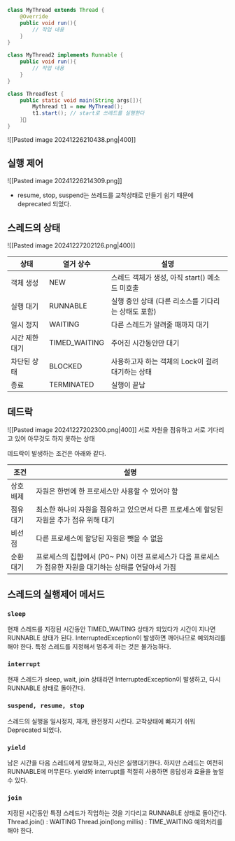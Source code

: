 ```java
class MyThread extends Thread {
	@Override
	public void run(){
		// 작업 내용
	}
}

class MyThread2 implements Runnable {
	public void run(){
		// 작업 내용
	}
}

class ThreadTest {
	public static void main(String args[]){
		Mythread t1 = new MyThread();
		t1.start(); // start로 쓰레드를 실행한다
	}
}
```
![[Pasted image 20241226210438.png|400]]
## 실행 제어
![[Pasted image 20241226214309.png]]
- resume, stop, suspend는 쓰레드를 교착상태로 만들기 쉽기 때문에 deprecated 되었다.
## 스레드의 상태
![[Pasted image 20241227202126.png|400]]

| **상태**   | **열거 상수**     | **설명**                         |
| -------- | ------------- | ------------------------------ |
| 객체 생성    | NEW           | 스레드 객체가 생성, 아직 start() 메소드 미호출 |
| 실행 대기    | RUNNABLE      | 실행 중인 상태 (다른 리소스를 기다리는 상태도 포함) |
| 일시 정지    | WAITING       | 다른 스레드가 알려줄 때까지 대기             |
| 시간 제한 대기 | TIMED_WAITING | 주어진 시간동안만 대기                   |
| 차단된 상태   | BLOCKED       | 사용하고자 하는 객체의 Lock이 걸려 대기하는 상태  |
| 종료       | TERMINATED    | 실행이 끝남                         |
## 데드락
![[Pasted image 20241227202300.png|400]]
서로 자원을 점유하고 서로 기다리고 있어 아무것도 하지 못하는 상태

데드락이 발생하는 조건은 아래와 같다.

| 조건    | 설명                                                             |
| ----- | -------------------------------------------------------------- |
| 상호 배제 | 자원은 한번에 한 프로세스만 사용할 수 있어야 함                                    |
| 점유 대기 | 최소한 하나의 자원을 점유하고 있으면서 다른 프로세스에 할당된 자원을 추가 점유 위해 대기             |
| 비선점   | 다른 프로세스에 할당된 자원은 뺏을 수 없음                                       |
| 순환 대기 | 프로세스의 집합에서 (P0~ PN) 이전 프로세스가 다음 프로세스가 점유한 자원을 대기하는 상태를 연달아서 가짐 |

## 스레드의 실행제어 메서드
### `sleep`
현재 스레드를 지정된 시간동안 TIMED_WAITING 상태가 되었다가 시간이 지나면 RUNNABLE 상태가 된다.
InterruptedException이 발생하면 깨어나므로 예외처리를 해야 한다.
특정 스레드를 지정해서 멈추게 하는 것은 불가능하다.
### `interrupt`
현재 스레드가 sleep, wait, join 상태라면 InterruptedException이 발생하고, 다시 RUNNABLE 상태로 돌아간다.
### `suspend, resume, stop`
스레드의 실행을 일시정지, 재개, 완전정지 시킨다.
교착상태에 빠지기 쉬워 Deprecated 되었다.
### `yield`
남은 시간을 다음 스레드에게 양보하고, 자신은 실행대기한다. 하지만 스레드는 여전히 RUNNABLE에 머무른다.
yield와 interrupt를 적절히 사용하면 응답성과 효율을 높일 수 있다.
### `join`
지정된 시간동안 특정 스레드가 작업하는 것을 기다리고 RUNNABLE 상태로 돌아간다.
Thread.join() : WAITING
Thread.join(long millis) : TIME_WAITING
예외처리를 해야 한다.